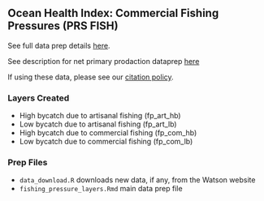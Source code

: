 ## Ocean Health Index: Commercial Fishing Pressures (PRS FISH)

See full data prep details [here](https://rawgit.com/OHI-Science/ohiprep_v2019/master/globalprep/prs_fish/v2019/fishing_pressure_layers.html).

See description for net primary prodaction dataprep [here](https://rawgit.com/OHI-Science/ohiprep_v2019/master/globalprep/prs_fish/v2019/npp.html)

If using these data, please see our [citation policy](http://ohi-science.org/citation-policy/).

### Layers Created 
* High bycatch due to artisanal fishing (fp_art_hb)
* Low bycatch due to artisanal fishing (fp_art_lb)
* High bycatch due to commercial fishing (fp_com_hb)
* Low bycatch due to commercial fishing (fp_com_lb)

### Prep Files

* `data_download.R` downloads new data, if any, from the Watson website
* `fishing_pressure_layers.Rmd` main data prep file

